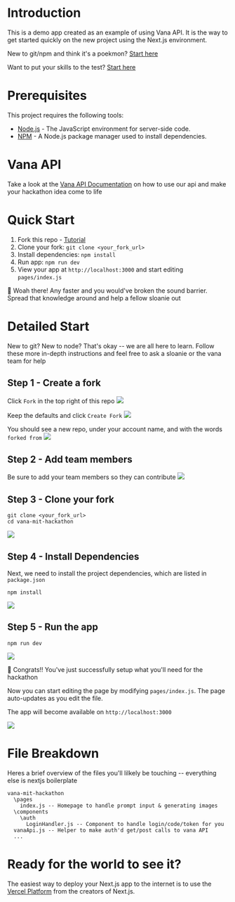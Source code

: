 # Introduction

This is a demo app created as an example of using Vana API. It is the way to get started quickly on the new project using the Next.js environment.


New to git/npm and think it's a poekmon? [Start here](#detailed-start)

Want to put your skills to the test? [Start here](#quick-start)


# Prerequisites

This project requires the following tools:

- [Node.js](https://nodejs.org/en/) - The JavaScript environment for server-side code.
- [NPM](https://www.npmjs.com/) - A Node.js package manager used to install dependencies.

# Vana API

Take a look at the [Vana API Documentation](https://vana.gitbook.io/api/) on how to use our api and make your hackathon idea come to life

# Quick Start 


1. Fork this repo - [Tutorial](https://docs.github.com/en/get-started/quickstart/fork-a-repo)
2. Clone your fork: `git clone <your_fork_url>`
3. Install dependencies: `npm install`
4. Run app: `npm run dev`
5. View your app at `http://localhost:3000` and start editing `pages/index.js`

🎉 Woah there! Any faster and you would've broken the sound barrier. Spread that knowledge around and help a fellow sloanie out

# Detailed Start

New to git? New to node? That's okay -- we are all here to learn. Follow these more in-depth instructions and feel free to ask a sloanie or the vana team for help

## Step 1 - Create a fork


Click `Fork` in the top right of this repo
![](./assets/readme/fork-me.png)

Keep the defaults and click `Create Fork`
![](./assets/readme/create-fork.png)

You should see a new repo, under your account name, and with the words `forked from`
![](./assets/readme/my-fork.png)

## Step 2 - Add team members
Be sure to add your team members so they can contribute
![](./assets/readme/3.jpeg)

## Step 3 - Clone your fork

```
git clone <your_fork_url>
cd vana-mit-hackathon
```

![](./assets/readme/terminal-git-clone-cd.png)

## Step 4 - Install Dependencies

Next, we need to install the project dependencies, which are listed in `package.json`

```
npm install
```

![](./assets/readme/terminal-npm-install.png)

## Step 5 - Run the app

```
npm run dev
```

![](./assets/readme/terminal-npm-dev.png)

🎉 Congrats!! You've just successfully setup what you'll need for the hackathon

Now you can start editing the page by modifying `pages/index.js`. The page auto-updates as you edit the file.

The app will become available on `http://localhost:3000`

![](./assets/readme/browser-localhost.png)

# File Breakdown
Heres a brief overview of the files you'll lilkely be touching -- everything else is nextjs boilerplate

```
vana-mit-hackathon
  \pages
    index.js -- Homepage to handle prompt input & generating images
  \components
    \auth
      LoginHandler.js -- Component to handle login/code/token for you
  vanaApi.js -- Helper to make auth'd get/post calls to vana API
  ...
```

# Ready for the world to see it?
The easiest way to deploy your Next.js app to the internet is to use the [Vercel Platform](https://vercel.com/new) from the creators of Next.js.


